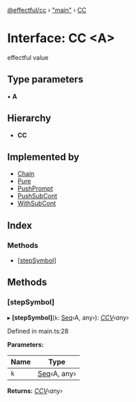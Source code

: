[@effectful/cc](../README.md) › ["main"](../modules/_main_.md) › [CC](_main_.cc.md)

# Interface: CC <**A**>

effectful value

## Type parameters

▪ **A**

## Hierarchy

* **CC**

## Implemented by

* [Chain](../classes/_main_.chain.md)
* [Pure](../classes/_main_.pure.md)
* [PushPrompt](../classes/_main_.pushprompt.md)
* [PushSubCont](../classes/_main_.pushsubcont.md)
* [WithSubCont](../classes/_main_.withsubcont.md)

## Index

### Methods

* [[stepSymbol]](_main_.cc.md#[stepsymbol])

## Methods

###  [stepSymbol]

▸ **[stepSymbol]**(`k`: [Seq](../modules/_main_.md#seq)‹A, any›): *[CCV](../modules/_main_.md#ccv)‹any›*

Defined in main.ts:28

**Parameters:**

Name | Type |
------ | ------ |
`k` | [Seq](../modules/_main_.md#seq)‹A, any› |

**Returns:** *[CCV](../modules/_main_.md#ccv)‹any›*
